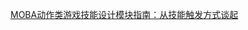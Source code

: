 [MOBA动作类游戏技能设计模块指南：从技能触发方式谈起](https://baijiahao.baidu.com/s?id=1699331963275307508&wfr=spider&for=pc)
